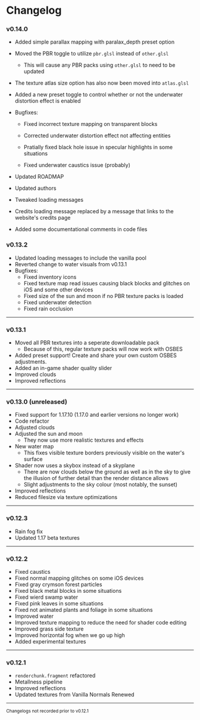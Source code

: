 # Changelog

### v0.14.0
* Added simple parallax mapping with paralax_depth preset option

* Moved the PBR toggle to utilize `pbr.glsl` instead of `other.glsl`

  * This will cause any PBR packs using `other.glsl` to need to be updated

* The texture atlas size option has also now been moved into `atlas.glsl`

* Added a new preset toggle to control whether or not the underwater distortion effect is enabled

* Bugfixes:
  
  * Fixed incorrect texture mapping on transparent blocks
  
  * Corrected underwater distortion effect not affecting entities

  * Pratially fixed black hole issue in specular highlights in some situations 

  * Fixed underwater caustics issue (probably)

* Updated ROADMAP

* Updated authors

* Tweaked loading messages

* Credits loading message replaced by a message that links to the website's credits page

* Added some documentational comments in code files



### v0.13.2

- Updated loading messages to include the vanilla pool
- Reverted change to water visuals from v0.13.1
- Bugfixes:
  - Fixed inventory icons
  - Fixed texture map read issues causing black blocks and glitches on iOS and some other devices
  - Fixed size of the sun and moon if no PBR texture packs is loaded
  - Fixed underwater detection
  - Fixed rain occlusion

-------------

### v0.13.1

- Moved all PBR textures into a seperate downloadable pack
  - Because of this, regular texture packs will now work with OSBES
- Added preset support! Create and share your own custom OSBES adjustments.
- Added an in-game shader quality slider
- Improved clouds
- Improved reflections

-------------

### v0.13.0 (unreleased)

- Fixed support for 1.17.10 (1.17.0 and earlier versions no longer work)
- Code refactor
- Adjusted clouds
- Adjusted the sun and moon
  - They now use more realistic textures and effects
- New water map 
  - This fixes visible texture borders previously visible on the water's surface
- Shader now uses a skybox instead of a skyplane
  - There are now clouds below the ground as well as in the sky to give the illusion of further detail than the render distance allows
  - Slight adjustments to the sky colour (most notably, the sunset)
- Improved reflections
- Reduced filesize via texture optimizations

-------------

### v0.12.3

- Rain fog fix
- Updated 1.17 beta textures

-------------

### v0.12.2

- Fixed caustics
- Fixed normal mapping glitches on some iOS devices
- Fixed gray crymson forest particles
- Fixed black metal blocks in some situations
- Fixed wierd swamp water
- Fixed pink leaves in some situations
- Fixed not animated plants and foliage in some situations
- Improved water
- Improved texture mapping to reduce the need for shader code editing
- Improved grass side texture
- Improved horizontal fog when we go up high
- Added experimental textures

------------

### v0.12.1

- `renderchunk.fragment` refactored
- Metallness pipeline
- Improved reflections
- Updated textures from Vanilla Normals Renewed

-----------

<sub>Changelogs not recorded prior to v0.12.1</sub>
